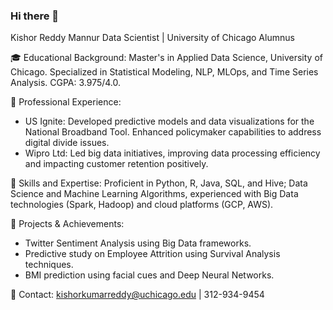 ### Hi there 👋

Kishor Reddy Mannur
Data Scientist | University of Chicago Alumnus

🎓 Educational Background: 
Master's in Applied Data Science, University of Chicago. Specialized in Statistical Modeling, NLP, MLOps, and Time Series Analysis. CGPA: 3.975/4.0.

💼 Professional Experience: 
- US Ignite: Developed predictive models and data visualizations for the National Broadband Tool. Enhanced policymaker capabilities to address digital divide issues.
- Wipro Ltd: Led big data initiatives, improving data processing efficiency and impacting customer retention positively.

🔧 Skills and Expertise: 
Proficient in Python, R, Java, SQL, and Hive; Data Science and Machine Learning Algorithms, experienced with Big Data technologies (Spark, Hadoop) and cloud platforms (GCP, AWS).

🌟 Projects & Achievements:
- Twitter Sentiment Analysis using Big Data frameworks.
- Predictive study on Employee Attrition using Survival Analysis techniques.
- BMI prediction using facial cues and Deep Neural Networks.

🔗 Contact: kishorkumarreddy@uchicago.edu | 312-934-9454

